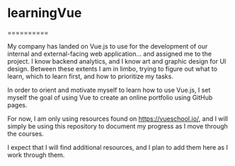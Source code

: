 # learningVue
==========

My company has landed on Vue.js to use for the development of our internal and external-facing web application... and assigned me to the project. I know backend analytics, and I know art and graphic design for UI design. Between these extents I am in limbo, trying to figure out what to learn, which to learn first, and how to prioritize my tasks.

In order to orient and motivate myself to learn how to use Vue.js, I set myself the goal of using Vue to create an online portfolio using GitHub pages.

For now, I am only using resources found on https://vueschool.io/, and I will simply be using this repository to document my progress as I move through the courses.

I expect that I will find additional resources, and I plan to add them here as I work through them.
